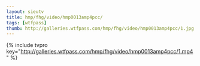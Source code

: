 ```yaml
--- 
layout: sieutv
title: hmp/fhg/video/hmp0013amp4pcc/
tags: [wtfpass]
thumb: http://galleries.wtfpass.com/hmp/fhg/video/hmp0013amp4pcc/1.jpg
---
```

{% include tvpro key="http://galleries.wtfpass.com/hmp/fhg/video/hmp0013amp4pcc/1.mp4" %} 
